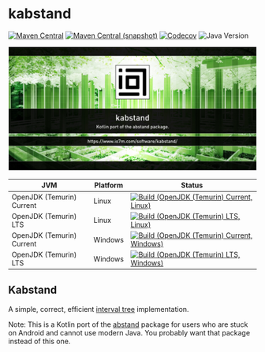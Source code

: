 kabstand
===

[![Maven Central](https://img.shields.io/maven-central/v/com.io7m.kabstand/com.io7m.kabstand.svg?style=flat-square)](http://search.maven.org/#search%7Cga%7C1%7Cg%3A%22com.io7m.kabstand%22)
[![Maven Central (snapshot)](https://img.shields.io/nexus/s/com.io7m.kabstand/com.io7m.kabstand?server=https%3A%2F%2Fs01.oss.sonatype.org&style=flat-square)](https://s01.oss.sonatype.org/content/repositories/snapshots/com/io7m/kabstand/)
[![Codecov](https://img.shields.io/codecov/c/github/io7m-com/kabstand.svg?style=flat-square)](https://codecov.io/gh/io7m-com/kabstand)
![Java Version](https://img.shields.io/badge/11-java?label=java&color=5ce6e6)

![com.io7m.kabstand](./src/site/resources/kabstand.jpg?raw=true)

| JVM | Platform | Status |
|-----|----------|--------|
| OpenJDK (Temurin) Current | Linux | [![Build (OpenJDK (Temurin) Current, Linux)](https://img.shields.io/github/actions/workflow/status/io7m-com/kabstand/main.linux.temurin.current.yml)](https://www.github.com/io7m-com/kabstand/actions?query=workflow%3Amain.linux.temurin.current)|
| OpenJDK (Temurin) LTS | Linux | [![Build (OpenJDK (Temurin) LTS, Linux)](https://img.shields.io/github/actions/workflow/status/io7m-com/kabstand/main.linux.temurin.lts.yml)](https://www.github.com/io7m-com/kabstand/actions?query=workflow%3Amain.linux.temurin.lts)|
| OpenJDK (Temurin) Current | Windows | [![Build (OpenJDK (Temurin) Current, Windows)](https://img.shields.io/github/actions/workflow/status/io7m-com/kabstand/main.windows.temurin.current.yml)](https://www.github.com/io7m-com/kabstand/actions?query=workflow%3Amain.windows.temurin.current)|
| OpenJDK (Temurin) LTS | Windows | [![Build (OpenJDK (Temurin) LTS, Windows)](https://img.shields.io/github/actions/workflow/status/io7m-com/kabstand/main.windows.temurin.lts.yml)](https://www.github.com/io7m-com/kabstand/actions?query=workflow%3Amain.windows.temurin.lts)|

## Kabstand

A simple, correct, efficient [interval tree](https://en.wikipedia.org/wiki/Interval_tree) implementation.

Note: This is a Kotlin port of the [abstand](https://www.github.com/io7m-com/abstand) package
      for users who are stuck on Android and cannot use modern Java. You
      probably want that package instead of this one.

